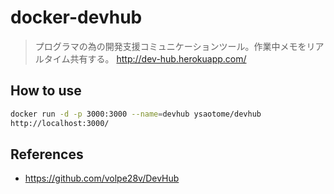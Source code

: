 # docker-devhub

> プログラマの為の開発支援コミュニケーションツール。作業中メモをリアルタイム共有する。
> http://dev-hub.herokuapp.com/

## How to use

```bash
docker run -d -p 3000:3000 --name=devhub ysaotome/devhub
http://localhost:3000/
```

## References
 
- https://github.com/volpe28v/DevHub
